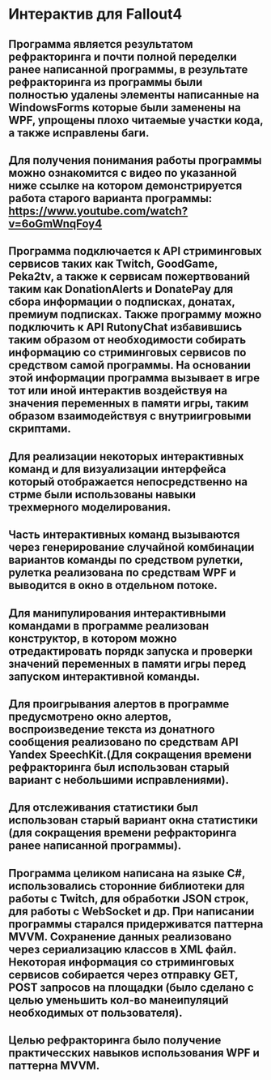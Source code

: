 # Интерактив для Fallout4

## Программа является результатом рефракторинга и почти полной переделки ранее написанной программы, в результате рефракторинга из программы были полностью удалены элементы написанные на WindowsForms которые были заменены на WPF, упрощены плохо читаемые участки кода, а также исправлены баги.

## Для получения понимания работы программы можно ознакомится с видео по указанной ниже ссылке на котором демонстрируется работа старого варианта программы: https://www.youtube.com/watch?v=6oGmWnqFoy4


## Программа подключается к API стриминговых сервисов таких как Twitch, GoodGame, Peka2tv, а также к сервисам пожертвований таким как DonationAlerts и DonatePay для сбора информации о подписках, донатах, премиум подписках. Также программу можно подключить к API RutonyChat избавившись таким образом от необходимости собирать информацию со стриминговых сервисов по средством самой программы. На основании этой информации программа вызывает в игре тот или иной интерактив воздействуя на значения переменных в памяти игры, таким образом взаимодействуя с внутриигровыми скриптами.
## Для реализации некоторых интерактивных команд и для визуализации интерфейса который отображается непосредственно на стрме были использованы навыки трехмерного моделирования.
## Часть интерактивных команд вызываются через генерирование случайной комбинации вариантов команды по средством рулетки, рулетка реализована по средствам WPF и выводится в окно в отдельном потоке.
## Для манипулирования интерактивными командами в программе реализован конструктор, в котором можно отредактировать порядк запуска и проверки значений переменных в памяти игры перед запуском интерактивной команды.
## Для проигрывания алертов в программе предусмотрено окно алертов, воспроизведение текста из донатного сообщения реализовано по средствам API Yandex SpeechKit.(Для сокращения времени рефракторинга был использован старый вариант с небольшими исправлениями).
## Для отслеживания статистики был использован старый вариант окна статистики (для сокращения времени рефракторинга ранее написанной программы).

## Программа целиком написана на языке C#, использовались сторонние библиотеки для работы с Twitch, для обработки JSON строк, для работы с WebSocket и др. При написании программы старался придерживатся паттерна MVVM. Сохранение данных реализовано через сериализацию классов в XML файл. Некоторая информация со стриминговых сервисов собирается через отправку GET, POST запросов на площадки (было сделано с целью уменьшить кол-во манеипуляций необходимых от пользователя).

## Целью рефракторинга было получение практичесских навыков использования WPF и паттерна MVVM.
